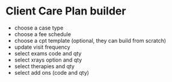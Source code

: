 # Client Care Plan builder
  * choose a case type
  * choose a fee schedule
  * choose a cpt template (optional, they can build from scratch)
  * update visit frequency
  * select exams code and qty
  * select xrays option and qty
  * select therapies and qty
  * select add ons (code and qty)
  